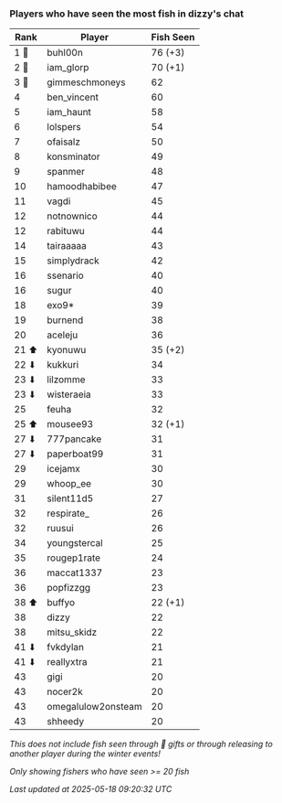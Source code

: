 ### Players who have seen the most fish in dizzy's chat
| Rank | Player | Fish Seen |
|------|--------|-----------|
| 1 🥇  | buhl00n  | 76 (+3) |
| 2 🥈  | iam_glorp  | 70 (+1) |
| 3 🥉  | gimmeschmoneys  | 62 |
| 4  | ben_vincent  | 60 |
| 5  | iam_haunt  | 58 |
| 6  | lolspers  | 54 |
| 7  | ofaisalz  | 50 |
| 8  | konsminator  | 49 |
| 9  | spanmer  | 48 |
| 10  | hamoodhabibee  | 47 |
| 11  | vagdi  | 45 |
| 12  | notnownico  | 44 |
| 12  | rabituwu  | 44 |
| 14  | tairaaaaa  | 43 |
| 15  | simplydrack  | 42 |
| 16  | ssenario  | 40 |
| 16  | sugur  | 40 |
| 18  | exo9*  | 39 |
| 19  | burnend  | 38 |
| 20  | aceleju  | 36 |
| 21 ⬆ | kyonuwu  | 35 (+2) |
| 22 ⬇ | kukkuri  | 34 |
| 23 ⬇ | lilzomme  | 33 |
| 23 ⬇ | wisteraeia  | 33 |
| 25  | feuha  | 32 |
| 25 ⬆ | mousee93  | 32 (+1) |
| 27 ⬇ | 777pancake  | 31 |
| 27 ⬇ | paperboat99  | 31 |
| 29  | icejamx  | 30 |
| 29  | whoop_ee  | 30 |
| 31  | silent11d5  | 27 |
| 32  | respirate_  | 26 |
| 32  | ruusui  | 26 |
| 34  | youngstercal  | 25 |
| 35  | rougep1rate  | 24 |
| 36  | maccat1337  | 23 |
| 36  | popfizzgg  | 23 |
| 38 ⬆ | buffyo  | 22 (+1) |
| 38  | dizzy  | 22 |
| 38  | mitsu_skidz  | 22 |
| 41 ⬇ | fvkdylan  | 21 |
| 41 ⬇ | reallyxtra  | 21 |
| 43  | gigi  | 20 |
| 43  | nocer2k  | 20 |
| 43  | omegalulow2onsteam  | 20 |
| 43  | shheedy  | 20 |

_This does not include fish seen through 🎁 gifts or through releasing to another player during the winter events!_

_Only showing fishers who have seen >= 20 fish_

_Last updated at 2025-05-18 09:20:32 UTC_